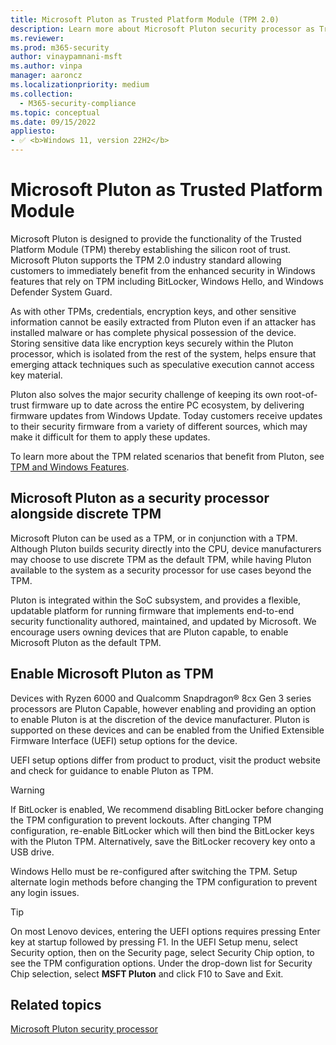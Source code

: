 ```yaml
---
title: Microsoft Pluton as Trusted Platform Module (TPM 2.0)
description: Learn more about Microsoft Pluton security processor as Trusted Platform Module (TPM 2.0)
ms.reviewer:
ms.prod: m365-security
author: vinaypamnani-msft
ms.author: vinpa
manager: aaroncz
ms.localizationpriority: medium
ms.collection:
  - M365-security-compliance
ms.topic: conceptual
ms.date: 09/15/2022
appliesto:
- ✅ <b>Windows 11, version 22H2</b>
---
```


# Microsoft Pluton as Trusted Platform Module

Microsoft Pluton is designed to provide the functionality of the Trusted Platform Module (TPM) thereby establishing the silicon root of trust. Microsoft Pluton supports the TPM 2.0 industry standard allowing customers to immediately benefit from the enhanced security in Windows features that rely on TPM including BitLocker, Windows Hello, and Windows Defender System Guard.

As with other TPMs, credentials, encryption keys, and other sensitive information cannot be easily extracted from Pluton even if an attacker has installed malware or has complete physical possession of the device. Storing sensitive data like encryption keys securely within the Pluton processor, which is isolated from the rest of the system, helps ensure that emerging attack techniques such as speculative execution cannot access key material.

Pluton also solves the major security challenge of keeping its own root-of-trust firmware up to date across the entire PC ecosystem, by delivering firmware updates from Windows Update. Today customers receive updates to their security firmware from a variety of different sources, which may make it difficult for them to apply these updates.

To learn more about the TPM related scenarios that benefit from Pluton, see [TPM and Windows Features](/windows/security/information-protection/tpm/tpm-recommendations#tpm-and-windows-features).

## Microsoft Pluton as a security processor alongside discrete TPM

Microsoft Pluton can be used as a TPM, or in conjunction with a TPM. Although Pluton builds security directly into the CPU, device manufacturers may choose to use discrete TPM as the default TPM, while having Pluton available to the system as a security processor for use cases beyond the TPM.

Pluton is integrated within the SoC subsystem, and provides a flexible, updatable platform for running firmware that implements end-to-end security functionality authored, maintained, and updated by Microsoft. We encourage users owning devices that are Pluton capable, to enable Microsoft Pluton as the default TPM.

## Enable Microsoft Pluton as TPM

Devices with Ryzen 6000 and Qualcomm Snapdragon® 8cx Gen 3 series processors are Pluton Capable, however enabling and providing an option to enable Pluton is at the discretion of the device manufacturer. Pluton is supported on these devices and can be enabled from the Unified Extensible Firmware Interface (UEFI) setup options for the device.

UEFI setup options differ from product to product, visit the product website and check for guidance to enable Pluton as TPM.

> [!WARNING]
> If BitLocker is enabled, We recommend disabling BitLocker before changing the TPM configuration to prevent lockouts. After changing TPM configuration, re-enable BitLocker which will then bind the BitLocker keys with the Pluton TPM. Alternatively, save the BitLocker recovery key onto a USB drive.
>
> Windows Hello must be re-configured after switching the TPM. Setup alternate login methods before changing the TPM configuration to prevent any login issues.

> [!TIP]
> On most Lenovo devices, entering the UEFI options requires pressing Enter key at startup followed by pressing F1. In the UEFI Setup menu, select Security option, then on the Security page, select Security Chip option, to see the TPM configuration options. Under the drop-down list for Security Chip selection, select **MSFT Pluton** and click F10 to Save and Exit.

## Related topics

[Microsoft Pluton security processor](/windows/security/information-protection/pluton/microsoft-pluton-security-processor)
